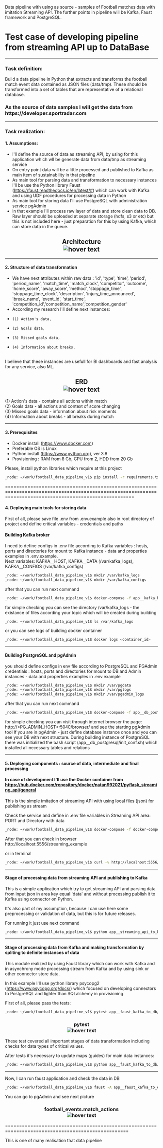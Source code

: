Data pipeline with using as source - samples of Football matches data with imitation Streaming API. The further points in pipeline will be Kafka, Faust framework and PostgreSQL.
# Test case of developing pipeline from streaming API up to DataBase
-----------------------------------------------------------------------------------------------------
### Task definition:

Build a data pipeline in Python that extracts and transforms the football match event data
contained as JSON files (data/tmp). These should be transformed into a set of tables that are representative of a relational
database.

<h3>As the source of data samples I will get the data from https://developer.sportradar.com </h3>

--------------------------------------------------------------------

### Task realization:

#### 1. Assumptions:

- I'll define the source of data as streaming API, by using for this application which wll be generate data from data/tmp as streaming service<br>
- On entry point  data will be a little processed  and published to Kafka as main item of sustainability in that pipeline<br>
- As main tool for parsing data and transformation to necessary instances I'll be use the Python library Faust (https://faust.readthedocs.io/en/latest/#)
which can work with Kafka and using UDF procedures for processing data in Python<br>
- As main tool for storing data I'll use PostgreSQL with administration service pgAdmin<br>
- In that example I'll  process raw layer of data and store clean data to DB. Raw layer should be uploaded at separate storage (hdfs, s3 or etc) but this is not included here - just preparation for this by using Kafka, which can store data in the queue.<br>

<h2 align="center"> Architecture<br>
  <img src="architecture.png" title="hover text">
</h2>

-------------------------------------------------------------------------------------

#### 2. Structure of data transformation

- We have next attributes within raw data : 'id', 'type', 'time', 'period', 'period_name', 'match_time', 'match_clock', 'competitor', 'outcome', 'home_score', 'away_score', 'method', 'stoppage_time', 'stoppage_time_clock', 'description', 'injury_time_announced', 'break_name', 'event_id', 'start_time', 'competition_id','competition_name','competition_gender'<br>
- According my research I'll define next instances: 
-     (1) Action's data, 
-     (2) Goals data, 
-     (3) Missed goals data, 
-     (4) Information about breaks.
<br>  I believe that these instances are usefull for BI dashboards and fast analysis for any service, also ML.

<h2 align="center"> ERD<br>

  <img src="streamingdb - football_events.png" title="hover text">
</h2>
(1) Action's data - contains all actions within match <br>
(2) Goals data - all actions and context of score changing<br>
(3) Missed goals data - information about risk moments <br>
(4) Information about breaks - all breaks during match

---------------------------------------------------------------------------------------------
#### 3. Prerequisites

-  Docker install (https://www.docker.com)
-  Preferable OS is Linux
-  Python install (https://www.python.org), ver 3.8
-  Provisioning : RAM from 8 Gb, CPU from 2, HDD from 20 Gb

Please, install python libraries which require at this project

```bash
_node: ~/work/football_data_pipeline_v1$ pip install -r requirements.txt
```
==========================================================================================================================================================

#### 4. Deploying main tools for storing data

First of all, please save file .env from .env.example also in root directory of project and define critical variables - credentials and paths

#### Building Kafka broker 

I need to define configs in .env file according to Kafka variables : hosts, ports and directories for mount to Kafka instance - data and properties
examples in .env.example. <br>
Next variables: KAFKA__HOST,  KAFKA__DATA (/var/kafka_logs), KAFKA__CONFIGS (/var/kafka_configs)

```bash
_node: ~/work/football_data_pipeline_v1$ mkdir /var/kafka_logs
_node: ~/work/football_data_pipeline_v1$ mkdir /var/kafka_configs
```

after that you can run next command

```bash
_node: ~/work/football_data_pipeline_v1$ docker-compose -f app__kafka_broker/docker-compose.yml up --build -d
```

for simple checking you can see the directory /var/kafka_logs - the existance of files according your topic which will be created during building

```bash
_node: ~/work/football_data_pipeline_v1$ ls /var/kafka_logs
```
or you can see logs of building docker container

```bash
_node: ~/work/football_data_pipeline_v1$ docker logs <container_id>
```
----------------------------------------------------------------------------------------
#### Building PostgreSQL and pgAdmin

you should define configs in env file according to PostgreSQL and PGAdmin credentials : hosts, ports and directories for mount to DB and Admin instances - data and properties
examples in .env.example


```bash
_node: ~/work/football_data_pipeline_v1$ mkdir /var/pgdata
_node: ~/work/football_data_pipeline_v1$ mkdir /var/pglogs
_node: ~/work/football_data_pipeline_v1$ mkdir /var/pgadmin_logs
```
after that you can run next command

```bash
_node: ~/work/football_data_pipeline_v1$ docker-compose -f app__db_postgresql/docker-compose.yml up --build -d
```
for simple checking you can visit through internet browser the page: http://<PG_ADMIN_HOST>:5040/browser/  and see the starting pgAdmin tool
If you are in pgAdmin - just define database instance once and you can see your DB with next structure.
During building instance of PostgreSQL there was initialized the bash script (app__db_postgresql/init_conf.sh) which installed all necessary tables and relations

--------------------------------------------------------------------------------------------------------------------
#### 5. Deploying components : source of data, intermediate and final processing

#### In case of development I'll use the Docker container from https://hub.docker.com/repository/docker/natan992021/pyflask_streaming_api/general

This is the simple imitation of streaming API with using local files (json) for publishing as stream 

Check the service and define in .env file variables in Streaming API area: PORT and Directory with data

```bash
_node: ~/work/football_data_pipeline_v1$ docker-compose -f docker-compose_stream.yml up --build -d
```

After that you can check in browser http://localhost:5556/streaming_example

or in terminal 

```bash
_node: ~/work/football_data_pipeline_v1$ curl -v http://localhost:5556/streaming_example
```

----------------------------------------------------------------------------------------------------------

#### Stage of processing data from streaming API and publishing to Kafka

This is a simple application which try to get streaming API and parsing data from input json in area key equal 'data' and without processing publish it to Kafka using connector on Python.

It's also part of my assumption, because I can use here some preprocessing or validation of data, but this is for future releases.

For running it just use next command

```bash
_node: ~/work/football_data_pipeline_v1$ python app__streaming_api_to_kafka
```

--------------------------------------------------------------------------------------------------------------

#### Stage of processing data from Kafka and making transformation by spliting to definite instances of data

This module realized by using Faust library which can work with Kafka and in asynchrony mode processing stream from Kafka and by using sink or other connector store data.

In this example I'll use python library psycopg2 (https://www.psycopg.org/docs/) which focused on developing connectors to PostgreSQL and lighter than SQLalchemy in provisioning.

First of all, please pass the tests:

```bash
_node: ~/work/football_data_pipeline_v1$ pytest app__faust_kafka_to_db/test/test_football_events.py
```

<h3 align="center"> pytest<br>

  <img src="pytest.png" title="hover text">
</h3>
These test covered all important stages of data transformation including checks for data types of critical values.

After tests it's necessary to update maps (guides) for main data instances:

```bash
_node: ~/work/football_data_pipeline_v1$ python app__faust_kafka_to_db/update_maps.py
```
---------------------------------------------------------------------

Now, I can run faust application and check the data in DB

```bash
_node: ~/work/football_data_pipeline_v1$ faust -A app__faust_kafka_to_db worker -l info
```

You can go to pgAdmin and see next picture


<h3 align="center"> football_events.match_actions<br>

  <img src="pgadmin.png" title="hover text">
</h3>

==================================================================================================

This is one of many realisation that data pipeline